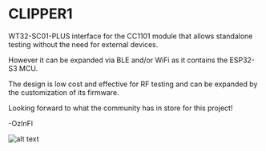# CLIPPER1


WT32-SC01-PLUS interface for the CC1101 module that allows standalone testing without the need for external devices.

However it can be expanded via BLE and/or WiFi as it contains the ESP32-S3 MCU.

The design is low cost and effective for RF testing and can be expanded by the customization of its firmware.

Looking forward to what the community has in store for this project!

-OzInFl

![alt text](https://github.com/OzInFl/Clipper1/blob/main/Clipper1.jpg?raw=true)